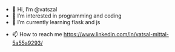 - 👋 Hi, I’m @vatszal
- 👀 I’m interested in programming and coding
- 🌱 I’m currently learning flask and js
<!--- 💞️ I’m looking to collaborate on ...-->
- 📫 How to reach me https://www.linkedin.com/in/vatsal-mittal-5a55a9293/

<!---
vatszal/vatszal is a ✨ special ✨ repository because its `README.md` (this file) appears on your GitHub profile.
You can click the Preview link to take a look at your changes.
--->

